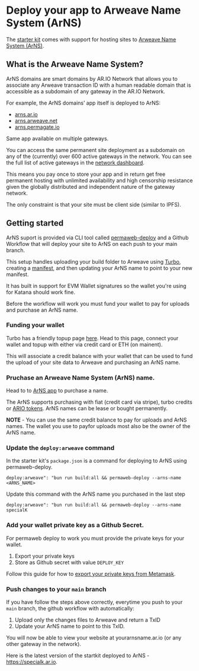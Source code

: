 # Deploy your app to Arweave Name System (ArNS)

The [starter kit](https://github.com/katana-network/specialk) comes with support for hosting sites to [Arweave Name System (ArNS)](ar.io/arns).

## What is the Arweave Name System?
ArNS domains are smart domains by AR.IO Network that allows you to associate any Arweave transaction ID with a human readable domain that is accessible as a subdomain of any gateway in the AR.IO Network.

For example, the ArNS domains’ app itself is deployed to ArNS:

- [arns.ar.io](https://arns.ar.io)
- [arns.arweave.net](https://arns.arweave.net)
- [arns.permagate.io](https://arns.arweave.net)

Same app available on multiple gateways.

You can access the same permanent site deployment as a subdomain on any of the (currently) over 600 active gateways in the network. You can see the full list of active gateways in the [network dashboard](https://gateways.ar.io ).

This means you pay once to store your app and in return get free permanent hosting with unlimited availability and high censorship resistance given the globally distributed and independent nature of the gateway network.

The only constraint is that your site must be client side (similar to IPFS).

## Getting started
ArNS suport is provided via CLI tool called [permaweb-deploy](https://github.com/permaweb/permaweb-deploy) and a Github Workflow that will deploy your site to ArNS on each push to your main branch.

This setup handles uploading your build folder to Arweave using [Turbo](https://docs.ardrive.io/docs/turbo/what-is-turbo.html), creating a [manifest](https://docs.ar.io/concepts/manifests), and then updating your ArNS name to point to your new manifest.

It has built in support for EVM Wallet signatures so the wallet you're using for Katana should work fine.

Before the workflow will work you must fund your wallet to pay for uploads and purchase an ArNS name.

### Funding your wallet

Turbo has a friendly topup page [here](https://turbo-topup.com/). Head to this page, connect your wallet and topup with either via credit card or ETH (on mainent).

This will associate a credit balance with your wallet that can be used to fund the upload of your site data to Arweave and purchasing an ArNS name.

### Pruchase an Arweave Name System (ArNS) name.

Head to to [ArNS app](https://arns.app/#/?search=) to purchase a name.

The ArNS supports purchasing with fiat (credit card via stripe), turbo credits or [ARIO tokens](ar.io/token). ArNS names can be lease or bought permanently.

**NOTE** - You can use the same credit balance to pay for uploads and ArNS names. The wallet you use to payfor uploads most also be the owner of the ArNS name.

### Update the `deploy:arweave` command

In the starter kit's `package.json` is a command for deploying to ArNS using permaweb-deploy. 

```
deploy:arweave": "bun run build:all && permaweb-deploy --arns-name <ARNS_NAME>
```

Update this command with the ArNS name you purchased in the last step

```
deploy:arweave": "bun run build:all && permaweb-deploy --arns-name specialK
```

### Add your wallet private key as a Github Secret.

For permaweb deploy to work you must provide the private keys for your wallet.

1. Export your private keys
2. Store as Github secret with value `DEPLOY_KEY`

Follow this guide for how to [export your private keys from Metamask](https://support.metamask.io/configure/accounts/how-to-export-an-accounts-private-key/#:~:text=Click%20the%20three%20vertical%20dots,private%20key%20to%20your%20clipboard.).


### Push changes to your `main` branch

If you have follow the steps above correctly, everytime you push to your `main` branch, the github workflow with automatically:

1. Upload only the changes files to Arweave and return a TxID
2. Update your ArNS name to point to this TxID.

You will now be able to view your website at yourarnsname.ar.io (or any other gateway in the network).

Here is the latest version of the startkit deployed to ArNS - https://specialk.ar.io.

